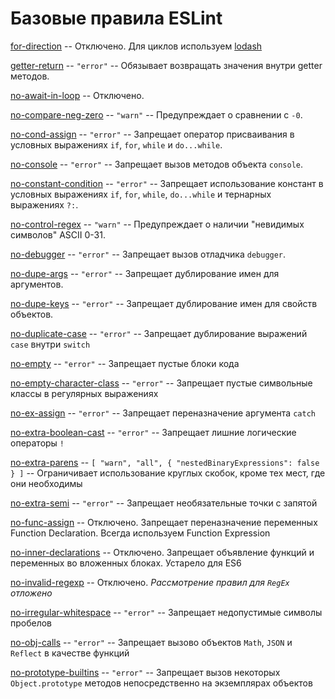 # Базовые правила ESLint 
	
[for-direction](https://eslint.org/docs/rules/for-direction) -- Отключено. Для циклов используем [lodash](https://www.npmjs.com/package/lodash)

[getter-return](/docs/ru/rules/origin/getter-return.md) -- ```"error"``` -- Обязывает возвращать значения внутри getter методов.

[no-await-in-loop](https://eslint.org/docs/rules/no-await-in-loop) -- Отключено. 

[no-compare-neg-zero](/docs/ru/rules/origin/no-compare-neg-zero.md) -- ```"warn"``` -- Предупреждает о сравнении с ```-0```.

[no-cond-assign](/docs/ru/rules/origin/no-cond-assign.md) -- ```"error"``` -- Запрещает оператор присваивания в условных выражениях ```if```, ```for```, ```while``` и ```do...while```.

[no-console](/docs/ru/rules/origin/no-console.md) -- ```"error"``` -- Запрещает вызов методов объекта ```console```.

[no-constant-condition](/docs/ru/rules/origin/no-constant-condition.md) -- ```"error"``` -- Запрещает использование констант в условных выражениях ```if```, ```for```, ```while```, ```do...while``` и тернарных выражениях ```?:```.

[no-control-regex](/docs/ru/rules/origin/no-control-regex.md) -- ```"warn"``` -- Предупреждает о наличии "невидимых символов" ASCII 0-31.

[no-debugger](/docs/ru/rules/origin/no-debugger.md) -- ```"error"``` -- Запрещает вызов отладчика ```debugger```.

[no-dupe-args](/docs/ru/rules/origin/no-dupe-args.md) -- ```"error"``` -- Запрещает дублирование имен для аргументов.

[no-dupe-keys](/docs/ru/rules/origin/no-dupe-keys.md) -- ```"error"``` -- Запрещает дублирование имен для свойств объектов.

[no-duplicate-case](/docs/ru/rules/origin/no-duplicate-case.md) -- ```"error"``` -- Запрещает дублирование выражений ```case``` внутри ```switch``` 

[no-empty](/docs/ru/rules/origin/no-empty.md) -- ```"error"``` -- Запрещает пустые блоки кода

[no-empty-character-class](/docs/ru/rules/origin/no-empty-character-class.md) -- ```"error"``` -- Запрещает пустые символьные классы в регулярных выражениях

[no-ex-assign](/docs/ru/rules/origin/no-ex-assign.md) -- ```"error"``` -- Запрещает переназначение аргумента ```catch```

[no-extra-boolean-cast](/docs/ru/rules/origin/no-extra-boolean-cast.md) -- ```"error"``` -- Запрещает лишние логические операторы ```!```

[no-extra-parens](/docs/ru/rules/origin/no-extra-parens.md) -- ```[ "warn", "all", { "nestedBinaryExpressions": false } ]``` -- Ограничивает использование круглых скобок, кроме тех мест, где они необходимы

[no-extra-semi](/docs/ru/rules/origin/no-extra-semi.md) -- ```"error"``` -- Запрещает необязательные точки с запятой

[no-func-assign](https://eslint.org/docs/rules/no-func-assign) -- Отключено. Запрещает переназначение переменных Function Declaration. Всегда используем Function Expression

[no-inner-declarations](https://eslint.org/docs/rules/no-inner-declarations) -- Отключено. Запрещает объявление функций и переменных во вложенных блоках. Устарело для ES6 

[no-invalid-regexp](https://eslint.org/docs/rules/no-invalid-regexp) -- Отключено. _Рассмотрение правил для ```RegEx``` отложено_

[no-irregular-whitespace](/docs/ru/rules/origin/.md) -- ```"error"``` -- Запрещает недопустимые символы пробелов

[no-obj-calls](/docs/ru/rules/origin/no-obj-calls.md) -- ```"error"``` -- Запрещает вызово объектов ```Math```, ```JSON``` и ```Reflect``` в качестве функций

[no-prototype-builtins](/docs/ru/rules/origin/no-prototype-builtins.md) -- ```"error"``` -- Запрещает вызов некоторых ```Object.prototype``` методов непосредственно на экземплярах объектов

